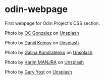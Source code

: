 # odin-webpage
First webpage for Odin Project's CSS section.





Photo by <a href="https://unsplash.com/@ocvisual?utm_source=unsplash&utm_medium=referral&utm_content=creditCopyText">OC Gonzalez</a> on <a href="https://unsplash.com/images/nature?utm_source=unsplash&utm_medium=referral&utm_content=creditCopyText">Unsplash</a>

Photo by <a href="https://unsplash.com/es/@dkomow?utm_source=unsplash&utm_medium=referral&utm_content=creditCopyText">Daniil Komov</a> on <a href="https://unsplash.com/images?utm_source=unsplash&utm_medium=referral&utm_content=creditCopyText">Unsplash</a>

Photo by <a href="https://unsplash.com/fr/@paralisart?utm_source=unsplash&utm_medium=referral&utm_content=creditCopyText">Galina Kondratenko</a> on <a href="https://unsplash.com/images?utm_source=unsplash&utm_medium=referral&utm_content=creditCopyText">Unsplash</a>

Photo by <a href="https://unsplash.com/@karim_manjra?utm_source=unsplash&utm_medium=referral&utm_content=creditCopyText">Karim MANJRA</a> on <a href="https://unsplash.com/images/animals?utm_source=unsplash&utm_medium=referral&utm_content=creditCopyText">Unsplash</a>

Photo by <a href="https://unsplash.com/ko/@gyostimages?utm_source=unsplash&utm_medium=referral&utm_content=creditCopyText">Gary Yost</a> on <a href="https://unsplash.com/images/animals?utm_source=unsplash&utm_medium=referral&utm_content=creditCopyText">Unsplash</a>
